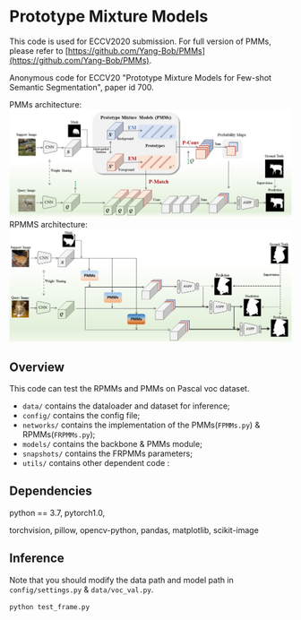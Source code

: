# Prototype Mixture Models
This code is used for ECCV2020 submission. For full version of PMMs, please refer to [https://github.com/Yang-Bob/PMMs](https://github.com/Yang-Bob/PMMs).

Anonymous code for ECCV20 "Prototype Mixture Models for Few-shot Semantic Segmentation", paper id 700.

PMMs architecture:
![](img/PMMs.jpg)
RPMMS architecture:
![](img/RPMMs.jpg)

## Overview
This code can test the RPMMs and PMMs on Pascal voc dataset.
- `data/` contains the dataloader and dataset for inference;
- `config/` contains the config file;
- `networks/` contains the implementation of the PMMs(`FPMMs.py`) & RPMMs(`FRPMMs.py`);
- `models/` contains the backbone & PMMs module;
- `snapshots/` contains the FRPMMs parameters;
- `utils/` contains other dependent code :

## Dependencies
python == 3.7,
pytorch1.0,

torchvision,
pillow,
opencv-python,
pandas,
matplotlib,
scikit-image

## Inference
Note that you should modify the data path and model path in `config/settings.py` & `data/voc_val.py`.
```
python test_frame.py
```
